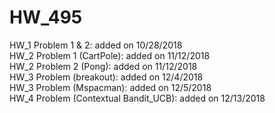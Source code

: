 # HW_495
HW_1 Problem 1 & 2: added on 10/28/2018  
HW_2 Problem 1 (CartPole): added on 11/12/2018  
HW_2 Problem 2 (Pong): added on 11/12/2018  
HW_3 Problem (breakout): added on 12/4/2018  
HW_3 Problem (Mspacman): added on 12/5/2018  
HW_4 Problem (Contextual Bandit_UCB): added on 12/13/2018
